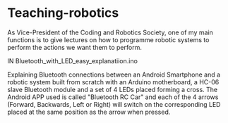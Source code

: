 # Teaching-robotics
As Vice-President of the Coding and Robotics Society, one of my main functions is to give lectures on how to programme robotic systems to perform the actions we want them to perform.


IN Bluetooth_with_LED_easy_explanatiion.ino

Explaining Bluetooth connections between an Android Smartphone and a robotic system built from scratch with an Arduino motherboard, a HC-06 slave Bluetooth module and a set of 4 LEDs placed forming a cross. The Android APP used is called "Bluetooth RC Car" and each of the 4 arrows (Forward, Backwards, Left or Right) will switch on the corresponding LED placed at the same position as the arrow when pressed.
